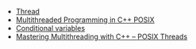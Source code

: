 + [Thread](http://ccfit.nsu.ru/arom/data/PP_ICaG/03_pthreads_ru.pdf)
+ [Multithreaded Programming in C++ POSIX](https://www.bogotobogo.com/cplusplus/multithreading_pthread.php)
+ [Conditional variables](https://codecungnhau.com/c11-multi-threading-p-7-su-dung-bien-dieu-kien-de-xu-ly-su-kien/)
+ [Mastering Multithreading with C++ – POSIX Threads](https://www.youtube.com/watch?v=QMNtAFZtFMA&ab_channel=Packt)
